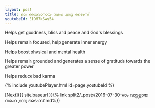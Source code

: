 ```yaml
---
layout: post
title: ഓം വൈഖാനായ നമഹ ൧൦൮ ടൈംസ്
youtubeId: BIOM7kSwy54
---
```

 
 
Helps get goodness, bliss and peace and God's blessings
 
Helps remain focused, help generate inner energy 
 
Helps boost physical and mental health 
 
Helps remain grounded and generates a sense of gratitude towards the greater power 
 
Helps reduce bad karma
 
 
 
 


{% include youtubePlayer.html id=page.youtubeId %}
 
[Next]({{ site.baseurl }}{% link  split2/_posts/2016-07-30-ഓം വാട്സളായ നമഹ ൧൦൮ ടൈംസ്.md%})
 
